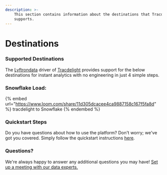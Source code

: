```yaml
---
description: >-
    This section contains information about the destinations that Tracdelight
    supports.
---
```


# Destinations

### Supported Destinations

The [Lyftrondata](https://www.lyftrondata.com/) driver of [Tracdelight](https://www.lyftrondata.com/integration/tracdelight/) provides support for the below destinations for instant analytics with no engineering in just 4 simple steps.

### Snowflake Load:

{% embed url="https://www.loom.com/share/11d305dcacee4ca9887158c167f5fa8d" %}
tracdelight to Snowflake
{% endembed %}

### Quickstart Steps

Do you have questions about how to use the platform? Don't worry; we've got you covered. Simply follow the quickstart instructions [here](../../../quickstart-steps.md).

### Questions? <a href="#questions" id="questions"></a>

We're always happy to answer any additional questions you may have! [Set up a meeting with our data experts.](https://www.lyftrondata.com/book-a-meeting/)
